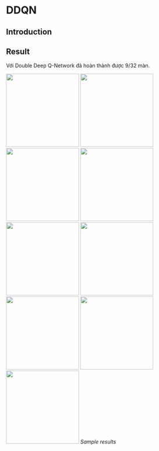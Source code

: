 # **DDQN**

## **Introduction**

## **Result**
Với Double Deep Q-Network đã hoàn thành được 9/32 màn. 

<p align="left">
  <img src="results/w1s1.gif" width="200">
  <img src="results/w1s2.gif" width="200">
  <img src="results/w1s3.gif" width="200">
  <img src="results/w1s4.gif" width="200"><br/>
  <img src="results/w2s4.gif" width="200">
  <img src="results/w3s1.gif" width="200">
  <img src="results/w4s1.gif" width="200">
  <img src="results/w5s4.gif" width="200"><br/>
  <img src="results/w6s1.gif" width="200">
  <i>Sample results</i>
</p>


